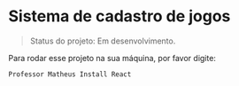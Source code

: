<h1>Sistema de cadastro de jogos</h1>

>Status do projeto: Em desenvolvimento.

Para rodar esse projeto na sua máquina, por favor digite:

```
Professor Matheus Install React
```
